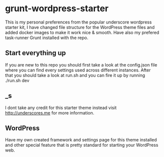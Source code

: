 # grunt-wordpress-starter
This is my personal preferences from the popular underscore wordpress starter kit, I have changed file structure for the WordPress theme files and added docker images to make it work nice & smooth. Have also my prefered task-runner Grunt installed with the repo.

## Start everything up
If you are new to this repo you should first take a look at the config.json file where you can find every settings used across different instances.
After that you should take a look at run.sh and you can fire it up by running ./run.sh dev

## _s
I dont take any credit for this starter theme instead visit http://underscores.me for more information.

## WordPress
Have my own created framework and settings page for this theme installed and other special feature that is pretty standard for starting your WordPress web.
